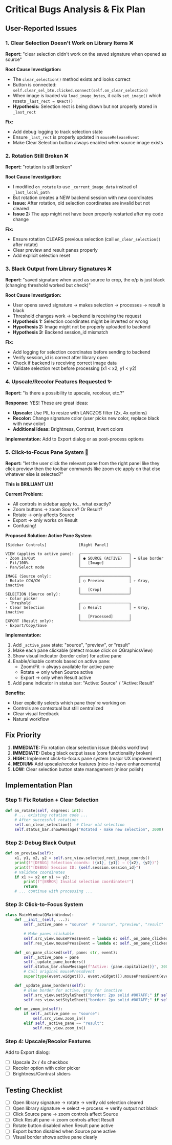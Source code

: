# Critical Bugs Analysis & Fix Plan

## User-Reported Issues

### 1. Clear Selection Doesn't Work on Library Items ❌

**Report:** "clear selection didn't work on the saved signature when opened as source"

**Root Cause Investigation:**

- The `clear_selection()` method exists and looks correct
- Button is connected: `self.clear_sel_btn.clicked.connect(self.on_clear_selection)`
- When image is loaded via `load_image_bytes`, it calls `set_image()` which resets `_last_rect = QRect()`
- **Hypothesis:** Selection rect is being drawn but not properly stored in `_last_rect`

**Fix:**

- Add debug logging to track selection state
- Ensure `_last_rect` is properly updated in `mouseReleaseEvent`
- Make Clear Selection button always enabled when source image exists

### 2. Rotation Still Broken ❌

**Report:** "rotation is still broken"

**Root Cause Investigation:**

- I modified `on_rotate` to use `_current_image_data` instead of `_last_local_path`
- But rotation creates a NEW backend session with new coordinates
- **Issue:** After rotation, old selection coordinates are invalid but not cleared
- **Issue 2:** The app might not have been properly restarted after my code change

**Fix:**

- Ensure rotation CLEARS previous selection (call `on_clear_selection()` after rotate)
- Clear preview and result panes properly
- Add explicit selection reset

### 3. Black Output from Library Signatures ❌

**Report:** "saved signature when used as source to crop, the o/p is just black (changing threshold worked but check)"

**Root Cause Investigation:**

- User opens saved signature → makes selection → processes → result is black
- Threshold changes work → backend is receiving the request
- **Hypothesis 1:** Selection coordinates might be inverted or wrong
- **Hypothesis 2:** Image might not be properly uploaded to backend
- **Hypothesis 3:** Backend session_id mismatch

**Fix:**

- Add logging for selection coordinates before sending to backend
- Verify session_id is correct after library open
- Check if backend is receiving correct image data
- Validate selection rect before processing (x1 < x2, y1 < y2)

### 4. Upscale/Recolor Features Requested ✨

**Report:** "is there a possibility to upscale, recolour, etc.?"

**Response:** YES! These are great ideas:

- **Upscale:** Use PIL to resize with LANCZOS filter (2x, 4x options)
- **Recolor:** Change signature color (user picks new color, replace black with new color)
- **Additional ideas:** Brightness, Contrast, Invert colors

**Implementation:** Add to Export dialog or as post-process options

### 5. Click-to-Focus Pane System 🎯

**Report:** "let the user click the relevant pane from the right panel like they click preview then the toolbar commands like zoom etc apply on that else whatever else is selected?"

**This is BRILLIANT UX!**

**Current Problem:**

- All controls in sidebar apply to... what exactly?
- Zoom buttons → zoom Source? Or Result?
- Rotate → only affects Source
- Export → only works on Result
- Confusing!

**Proposed Solution: Active Pane System**

```
[Sidebar Controls]              [Right Panel]

VIEW (applies to active pane):  ┌─────────────────────┐
- Zoom In/Out                   │ ● SOURCE (ACTIVE)   │ ← Blue border
- Fit/100%                      │   [Image]           │
- Pan/Select mode               └─────────────────────┘

IMAGE (Source only):            ┌─────────────────────┐
- Rotate CCW/CW                 │ ○ Preview           │ ← Gray, inactive
                                │   [Crop]            │
SELECTION (Source only):        └─────────────────────┘
- Color picker
- Threshold                     ┌─────────────────────┐
- Clear Selection               │ ○ Result            │ ← Gray, inactive
                                │   [Processed]       │
EXPORT (Result only):           └─────────────────────┘
- Export/Copy/Save
```

**Implementation:**

1. Add `_active_pane` state: "source", "preview", or "result"
2. Make each pane clickable (detect mouse click on QGraphicsView)
3. Show visual indicator (border color) for active pane
4. Enable/disable controls based on active pane:
   - Zoom/Fit → always available for active pane
   - Rotate → only when Source active
   - Export → only when Result active
5. Add pane indicator in status bar: "Active: Source" / "Active: Result"

**Benefits:**

- User explicitly selects which pane they're working on
- Controls are contextual but still centralized
- Clear visual feedback
- Natural workflow

## Fix Priority

1. **IMMEDIATE:** Fix rotation clear selection issue (blocks workflow)
2. **IMMEDIATE:** Debug black output issue (core functionality broken)
3. **HIGH:** Implement click-to-focus pane system (major UX improvement)
4. **MEDIUM:** Add upscale/recolor features (nice-to-have enhancements)
5. **LOW:** Clear selection button state management (minor polish)

## Implementation Plan

### Step 1: Fix Rotation + Clear Selection

```python
def on_rotate(self, degrees: int):
    # ... existing rotation code ...
    # After successful rotation:
    self.on_clear_selection()  # Clear old selection
    self.status_bar.showMessage("Rotated - make new selection", 3000)
```

### Step 2: Debug Black Output

```python
def on_preview(self):
    x1, y1, x2, y2 = self.src_view.selected_rect_image_coords()
    print(f"[DEBUG] Selection coords: ({x1}, {y1}) → ({x2}, {y2})")
    print(f"[DEBUG] Session ID: {self.session.session_id}")
    # Validate coordinates
    if x1 >= x2 or y1 >= y2:
        print(f"[ERROR] Invalid selection coordinates!")
        return
    # ... continue with processing ...
```

### Step 3: Click-to-Focus System

```python
class MainWindow(QMainWindow):
    def __init__(self, ...):
        self._active_pane = "source"  # "source", "preview", "result"

        # Make panes clickable
        self.src_view.mousePressEvent = lambda e: self._on_pane_clicked("source", e)
        self.res_view.mousePressEvent = lambda e: self._on_pane_clicked("result", e)

    def _on_pane_clicked(self, pane: str, event):
        self._active_pane = pane
        self._update_pane_borders()
        self.status_bar.showMessage(f"Active: {pane.capitalize()}", 2000)
        # Call original mousePressEvent
        super(type(event.widget()), event.widget()).mousePressEvent(event)

    def _update_pane_borders(self):
        # Blue border for active, gray for inactive
        self.src_view.setStyleSheet("border: 2px solid #007AFF;" if self._active_pane == "source" else "")
        self.res_view.setStyleSheet("border: 2px solid #007AFF;" if self._active_pane == "result" else "")

    def on_zoom_in(self):
        if self._active_pane == "source":
            self.src_view.zoom_in()
        elif self._active_pane == "result":
            self.res_view.zoom_in()
```

### Step 4: Upscale/Recolor Features

Add to Export dialog:

- [ ] Upscale 2x / 4x checkbox
- [ ] Recolor option with color picker
- [ ] Brightness/Contrast sliders

## Testing Checklist

- [ ] Open library signature → rotate → verify old selection cleared
- [ ] Open library signature → select → process → verify output not black
- [ ] Click Source pane → zoom controls affect Source
- [ ] Click Result pane → zoom controls affect Result
- [ ] Rotate button disabled when Result pane active
- [ ] Export button disabled when Source pane active
- [ ] Visual border shows active pane clearly

